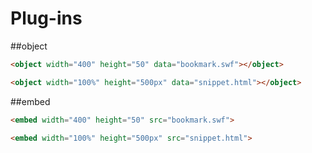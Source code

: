 # Plug-ins



##object
```html
<object width="400" height="50" data="bookmark.swf"></object>
```

```html
<object width="100%" height="500px" data="snippet.html"></object>
```


##embed
```html
<embed width="400" height="50" src="bookmark.swf">
```

```html
<embed width="100%" height="500px" src="snippet.html">
```